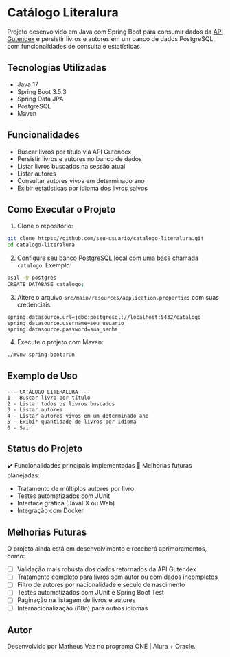 # Catálogo Literalura

Projeto desenvolvido em Java com Spring Boot para consumir dados da [API Gutendex](https://gutendex.com/) e persistir livros e autores em um banco de dados PostgreSQL, com funcionalidades de consulta e estatísticas.

## Tecnologias Utilizadas

- Java 17
- Spring Boot 3.5.3
- Spring Data JPA
- PostgreSQL
- Maven

## Funcionalidades

- Buscar livros por título via API Gutendex
- Persistir livros e autores no banco de dados
- Listar livros buscados na sessão atual
- Listar autores
- Consultar autores vivos em determinado ano
- Exibir estatísticas por idioma dos livros salvos

## Como Executar o Projeto

1. Clone o repositório:

```bash
git clone https://github.com/seu-usuario/catalogo-literalura.git
cd catalogo-literalura
````

2. Configure seu banco PostgreSQL local com uma base chamada `catalogo`. Exemplo:

```bash
psql -U postgres
CREATE DATABASE catalogo;
```

3. Altere o arquivo `src/main/resources/application.properties` com suas credenciais:

```properties
spring.datasource.url=jdbc:postgresql://localhost:5432/catalogo
spring.datasource.username=seu_usuario
spring.datasource.password=sua_senha
```

4. Execute o projeto com Maven:

```bash
./mvnw spring-boot:run
```

## Exemplo de Uso

```
--- CATÁLOGO LITERALURA ---
1 - Buscar livro por título
2 - Listar todos os livros buscados
3 - Listar autores
4 - Listar autores vivos em um determinado ano
5 - Exibir quantidade de livros por idioma
0 - Sair
```

## Status do Projeto

✔️ Funcionalidades principais implementadas
🚧 Melhorias futuras planejadas:

* Tratamento de múltiplos autores por livro
* Testes automatizados com JUnit
* Interface gráfica (JavaFX ou Web)
* Integração com Docker

## Melhorias Futuras

O projeto ainda está em desenvolvimento e receberá aprimoramentos, como:

- [ ] Validação mais robusta dos dados retornados da API Gutendex
- [ ] Tratamento completo para livros sem autor ou com dados incompletos
- [ ] Filtro de autores por nacionalidade e século de nascimento
- [ ] Testes automatizados com JUnit e Spring Boot Test
- [ ] Paginação na listagem de livros e autores
- [ ] Internacionalização (i18n) para outros idiomas

## Autor

Desenvolvido por Matheus Vaz no programa ONE | Alura + Oracle.